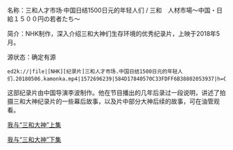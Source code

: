 名称：三和人才市场·中国日结1500日元的年轻人们 / 三和　人材市場～中国・日給１５００円の若者たち～  

简介：NHK制作，深入介绍三和大神们生存环境的优秀纪录片，上映于2018年5月。  

源状态：确定有源
```
ed2k://|file|[NHK][纪录片]三和人才市场.中国日结1500日元的年轻人们.20180506.kamonka.mp4|1572696239|584D17840570C33FDFF6B38802053937|h=CUBKQ6ERPDC5NAKHPKH32FVOKIWMOHPY|/
```
这部纪录片由中国导演李波制作。他在节目播出的几年后录过一段说明，讲述了拍摄三和大神纪录片的一些幕后故事，以及片中部分大神后续的故事，可在油管观看。  

[我与“三和大神”上集](https://www.youtube.com/watch?v=xB5XfdJQUYo)  

[我与“三和大神”下集](https://www.youtube.com/watch?v=Cf3679z7fjo)
